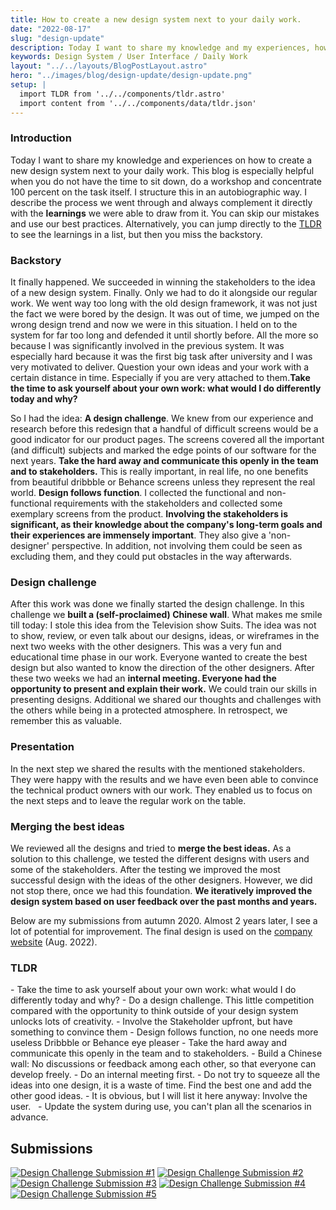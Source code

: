 ```yaml
---
title: How to create a new design system next to your daily work.
date: "2022-08-17"
slug: "design-update"
description: Today I want to share my knowledge and my experiences, how to create a new design system next to your daily work. You (and your team) can skip our mistakes and use our best practices. 
keywords: Design System / User Interface / Daily Work
layout: "../../layouts/BlogPostLayout.astro"
hero: "../images/blog/design-update/design-update.png"
setup: |
  import TLDR from '../../components/tldr.astro'
  import content from '../../components/data/tldr.json'
---
```


### Introduction
Today I want to share my knowledge and experiences on how to create a new design system next to your daily work. This blog is especially helpful when you do not have the time to sit down, do a workshop and concentrate 100 percent on the task itself. 
I structure this in an autobiographic way. I describe the process we went through and always complement it directly with the **learnings** we were able to draw from it. You can skip our mistakes and use our best practices. Alternatively, you can jump directly to the [TLDR](#tldr) to see the learnings in a list, but then you miss the backstory.

### Backstory
It finally happened. We succeeded in winning the stakeholders to the idea of a new design system. Finally. Only we had to do it alongside our regular work. We went way too long with the old design framework, it was not just the fact we were bored by the design. It was out of time, we jumped on the wrong design trend and now we were in this situation. I held on to the system for far too long and defended it until shortly before. All the more so because I was significantly involved in the previous system. It was especially hard because it was the first big task after university and I was very motivated to deliver. Question your own ideas and your work with a certain distance in time. Especially if you are very attached to them.**Take the time to ask yourself about your own work: what would I do differently today and why?**

So I had the idea: **A design challenge**. We knew from our experience and research before this redesign that a handful of difficult screens would be a good indicator for our product pages. The screens covered all the important (and difficult) subjects and marked the edge points of our software for the next years. **Take the hard away and communicate this openly in the team and to stakeholders.** This is really important, in real life, no one benefits from beautiful dribbble or Behance screens unless they represent the real world. **Design follows function**.
I collected the functional and non-functional requirements with the stakeholders and collected some exemplary screens from the product. **Involving the stakeholders is significant, as their knowledge about the company's long-term goals and their experiences are immensely important**. They also give a 'non-designer' perspective. In addition, not involving them could be seen as excluding them, and they could put obstacles in the way afterwards.

### Design challenge
After this work was done we finally started the design challenge. In this challenge we **built a (self-proclaimed) Chinese wall**. What makes me smile till today: I stole this idea from the Television show Suits. The idea was not to show, review, or even talk about our designs, ideas, or wireframes in the next two weeks with the other designers. This was a very fun and educational time phase in our work. Everyone wanted to create the best design but also wanted to know the direction of the other designers. After these two weeks we had an **internal meeting. Everyone had the opportunity to present and explain their work.** We could train our skills in presenting designs. Additional we shared our thoughts and challenges with the others while being in a protected atmosphere. In retrospect, we remember this as valuable. 

### Presentation
In the next step we shared the results with the mentioned stakeholders. They were happy with the results and we have even been able to convince the technical product owners with our work. They enabled us to focus on the next steps and to leave the regular work on the table.

### Merging the best ideas
We reviewed all the designs and tried to **merge the best ideas.** As a solution to this challenge, we tested the different designs with users and some of the stakeholders. After the testing we improved the most successful design with the ideas of the other designers.
However, we did not stop there, once we had this foundation. **We iteratively improved the design system based on user feedback over the past months and years.**

Below are my submissions from autumn 2020. Almost 2 years later, I see a lot of potential for improvement. The final design is used on the [company website](https://www.easy-software.com) (Aug. 2022).

### TLDR
<TLDR>
- Take the time to ask yourself about your own work: what would I do differently today and why?
- Do a design challenge. This little competition compared with the opportunity to think outside of your design system unlocks lots of creativity.
- Involve the Stakeholder upfront, but have something to convince them
- Design follows function, no one needs more useless Dribbble or Behance eye pleaser
- Take the hard away and communicate this openly in the team and to stakeholders.
- Build a Chinese wall: No discussions or feedback among each other, so that everyone can develop freely.
- Do an internal meeting first.
- Do not try to squeeze all the ideas into one design, it is a waste of time. Find the best one and add the other good ideas.
- It is obvious, but I will list it here anyway: Involve the user.  
- Update the system during use, you can't plan all the scenarios in advance.
</TLDR>


## Submissions 
<div class="grid gap-4 grid-cols-1 md:grid-cols-4 not-prose mt-4 lg:mt-8">
  <a href="../images/blog/design-update/Web%201920%20–%201.webp" target="_blank"><img src="../images/blog/design-update/Web%201920%20–%201.webp" alt="Design Challenge Submission #1" class="m-0"/></a>
  <a href="../images/blog/design-update/Web%201920%20–%204.webp" target="_blank"><img src="../images/blog/design-update/Web%201920%20–%204.webp" alt="Design Challenge Submission #2" class="m-0"/></a>
  <a href="../images/blog/design-update/Web%201920%20–%205.webp" target="_blank"><img src="../images/blog/design-update/Web%201920%20–%205.webp" alt="Design Challenge Submission #3" class="m-0"/></a>
  <a href="../images/blog/design-update/Web%201920%20–%206.webp" target="_blank"><img src="../images/blog/design-update/Web%201920%20–%206.webp" alt="Design Challenge Submission #4" class="m-0"/></a>
  <a href="../images/blog/design-update/Web%201920%20–%208.webp" target="_blank"><img src="../images/blog/design-update/Web%201920%20–%208.webp" alt="Design Challenge Submission #5" class="m-0"/></a>
</div>